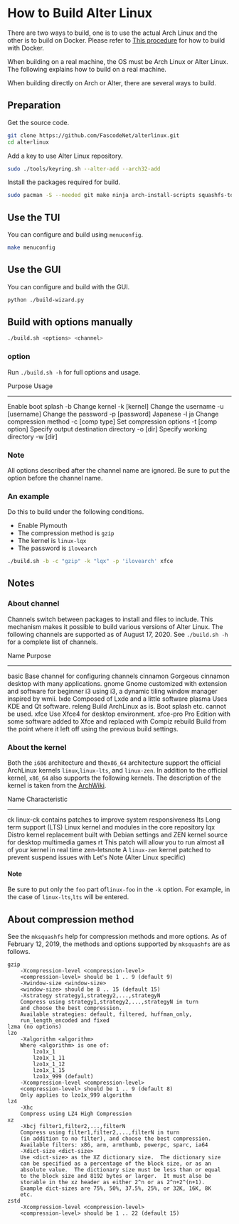 How to Build Alter Linux
========================

There are two ways to build, one is to use the actual Arch Linux and the
other is to build on Docker. Please refer to [This procedure](docker)
for how to build with Docker.

When building on a real machine, the OS must be Arch Linux or Alter
Linux. The following explains how to build on a real machine.

When building directly on Arch or Alter, there are several ways to
build.

Preparation
-----------

Get the source code.

``` bash
git clone https://github.com/FascodeNet/alterlinux.git
cd alterlinux
```

Add a key to use Alter Linux repository.

``` bash
sudo ./tools/keyring.sh --alter-add --arch32-add
```

Install the packages required for build.

``` bash
sudo pacman -S --needed git make ninja arch-install-scripts squashfs-tools libisoburn dosfstools ninja cmake
```

Use the TUI
-----------

You can configure and build using `menuconfig`.

``` bash
make menuconfig
```

Use the GUI
-----------

You can configure and build with the GUI.

``` bash
python ./build-wizard.py
```

Build with options manually
---------------------------

``` bash
./build.sh <options> <channel>
```

### option

Run `./build.sh -h` for full options and usage.

  Purpose                                Usage
  -------------------------------------- --------------------
  Enable boot splash                     -b
  Change kernel                          -k \[kernel\]
  Change the username                    -u \[username\]
  Change the password                    -p \[password\]
  Japanese                               -l ja
  Change compression method              -c \[comp type\]
  Set compression options                -t \[comp option\]
  Specify output destination directory   -o \[dir\]
  Specify working directory              -w \[dir\]

### Note

All options described after the channel name are ignored. Be sure to put
the option before the channel name.

### An example

Do this to build under the following conditions.

-   Enable Plymouth
-   The compression method is `gzip`
-   The kernel is `linux-lqx`
-   The password is `ilovearch`

``` bash
./build.sh -b -c "gzip" -k "lqx" -p 'ilovearch' xfce
```

Notes
-----

### About channel

Channels switch between packages to install and files to include. This
mechanism makes it possible to build various versions of Alter Linux.
The following channels are supported as of August 17, 2020. See
`./build.sh -h` for a complete list of channels.

  Name       Purpose
  ---------- ---------------------------------------------------------------------------
  basic      Base channel for configuring channels
  cinnamon   Gorgeous cinnamon desktop with many applications.
  gnome      Gnome customized with extension and software for beginner
  i3         using i3, a dynamic tiling window manager inspired by wmii.
  lxde       Composed of Lxde and a little software
  plasma     Uses KDE and Qt software.
  releng     Build ArchLinux as is. Boot splash etc. cannot be used.
  xfce       Use Xfce4 for desktop environment.
  xfce-pro   Pro Edition with some software added to Xfce and replaced with Compiz
  rebuild    Build from the point where it left off using the previous build settings.

### About the kernel

Both the `i686` architecture and the`x86_64` architecture support the
official ArchLinux kernels `linux`,`linux-lts`, and `linux-zen`. In
addition to the official kernel, `x86_64` also supports the following
kernels. The description of the kernel is taken from the
[ArchWiki](https://wiki.archlinux.jp/index.php/%E3%82%AB%E3%83%BC%E3%83%8D%E3%83%AB).

  Name           Characteristic
  -------------- ---------------------------------------------------------------------------------------------------------
  ck             linux-ck contains patches to improve system responsiveness
  lts            Long term support (LTS) Linux kernel and modules in the core repository
  lqx            Distro kernel replacement built with Debian settings and ZEN kernel source for desktop multimedia games
  rt             This patch will allow you to run almost all of your kernel in real time
  zen-letsnote   A `linux-zen` kernel patched to prevent suspend issues with Let\'s Note (Alter Linux specific)

#### Note

Be sure to put only the `foo` part of`linux-foo` in the `-k` option. For
example, in the case of `linux-lts`,`lts` will be entered.

About compression method
------------------------

See the `mksquashfs` help for compression methods and more options. As
of February 12, 2019, the methods and options supported by `mksquashfs`
are as follows.

``` text
gzip
    -Xcompression-level <compression-level>
    <compression-level> should be 1 .. 9 (default 9)
    -Xwindow-size <window-size>
    <window-size> should be 8 .. 15 (default 15)
    -Xstrategy strategy1,strategy2,...,strategyN
    Compress using strategy1,strategy2,...,strategyN in turn
    and choose the best compression.
    Available strategies: default, filtered, huffman_only,
    run_length_encoded and fixed
lzma (no options)
lzo
    -Xalgorithm <algorithm>
    Where <algorithm> is one of:
        lzo1x_1
        lzo1x_1_11
        lzo1x_1_12
        lzo1x_1_15
        lzo1x_999 (default)
    -Xcompression-level <compression-level>
    <compression-level> should be 1 .. 9 (default 8)
    Only applies to lzo1x_999 algorithm
lz4
    -Xhc
    Compress using LZ4 High Compression
xz
    -Xbcj filter1,filter2,...,filterN
    Compress using filter1,filter2,...,filterN in turn
    (in addition to no filter), and choose the best compression.
    Available filters: x86, arm, armthumb, powerpc, sparc, ia64
    -Xdict-size <dict-size>
    Use <dict-size> as the XZ dictionary size.  The dictionary size
    can be specified as a percentage of the block size, or as an
    absolute value.  The dictionary size must be less than or equal
    to the block size and 8192 bytes or larger.  It must also be
    storable in the xz header as either 2^n or as 2^n+2^(n+1).
    Example dict-sizes are 75%, 50%, 37.5%, 25%, or 32K, 16K, 8K
    etc.
zstd
    -Xcompression-level <compression-level>
    <compression-level> should be 1 .. 22 (default 15)
```
